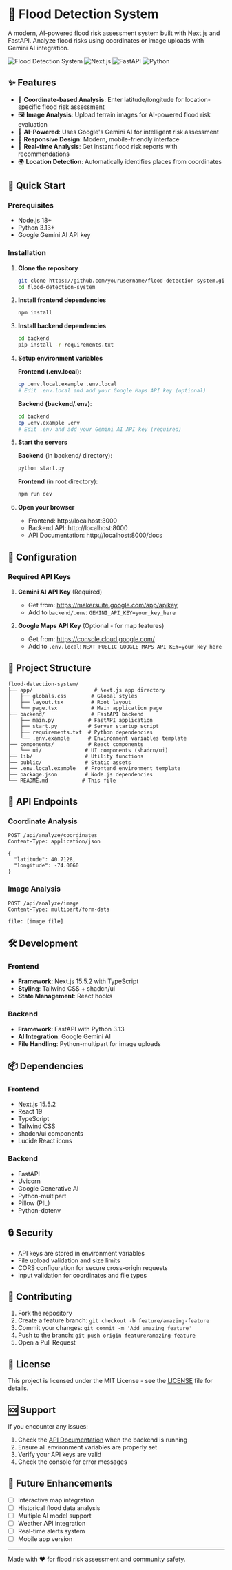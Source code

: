 # 🌊 Flood Detection System

A modern, AI-powered flood risk assessment system built with Next.js and FastAPI. Analyze flood risks using coordinates or image uploads with Gemini AI integration.

![Flood Detection System](https://img.shields.io/badge/status-active-brightgreen) ![Next.js](https://img.shields.io/badge/Next.js-15.5.2-black) ![FastAPI](https://img.shields.io/badge/FastAPI-latest-green) ![Python](https://img.shields.io/badge/Python-3.13-blue)

## ✨ Features

- 📍 **Coordinate-based Analysis**: Enter latitude/longitude for location-specific flood risk assessment
- 🖼️ **Image Analysis**: Upload terrain images for AI-powered flood risk evaluation  
- 🤖 **AI-Powered**: Uses Google's Gemini AI for intelligent risk assessment
- 📱 **Responsive Design**: Modern, mobile-friendly interface
- 🎯 **Real-time Analysis**: Get instant flood risk reports with recommendations
- 🌍 **Location Detection**: Automatically identifies places from coordinates

## 🚀 Quick Start

### Prerequisites

- Node.js 18+ 
- Python 3.13+
- Google Gemini AI API key

### Installation

1. **Clone the repository**
   ```bash
   git clone https://github.com/yourusername/flood-detection-system.git
   cd flood-detection-system
   ```

2. **Install frontend dependencies**
   ```bash
   npm install
   ```

3. **Install backend dependencies**
   ```bash
   cd backend
   pip install -r requirements.txt
   ```

4. **Setup environment variables**
   
   **Frontend (.env.local)**:
   ```bash
   cp .env.local.example .env.local
   # Edit .env.local and add your Google Maps API key (optional)
   ```
   
   **Backend (backend/.env)**:
   ```bash
   cd backend
   cp .env.example .env
   # Edit .env and add your Gemini AI API key (required)
   ```

5. **Start the servers**
   
   **Backend** (in backend/ directory):
   ```bash
   python start.py
   ```
   
   **Frontend** (in root directory):
   ```bash
   npm run dev
   ```

6. **Open your browser**
   - Frontend: http://localhost:3000
   - Backend API: http://localhost:8000
   - API Documentation: http://localhost:8000/docs

## 🔧 Configuration

### Required API Keys

1. **Gemini AI API Key** (Required)
   - Get from: https://makersuite.google.com/app/apikey
   - Add to `backend/.env`: `GEMINI_API_KEY=your_key_here`

2. **Google Maps API Key** (Optional - for map features)
   - Get from: https://console.cloud.google.com/
   - Add to `.env.local`: `NEXT_PUBLIC_GOOGLE_MAPS_API_KEY=your_key_here`

## 📁 Project Structure

```
flood-detection-system/
├── app/                    # Next.js app directory
│   ├── globals.css        # Global styles
│   ├── layout.tsx         # Root layout
│   └── page.tsx           # Main application page
├── backend/               # FastAPI backend
│   ├── main.py           # FastAPI application
│   ├── start.py          # Server startup script
│   ├── requirements.txt  # Python dependencies
│   └── .env.example      # Environment variables template
├── components/           # React components
│   └── ui/              # UI components (shadcn/ui)
├── lib/                 # Utility functions
├── public/              # Static assets
├── .env.local.example   # Frontend environment template
├── package.json         # Node.js dependencies
└── README.md           # This file
```

## 🔄 API Endpoints

### Coordinate Analysis
```http
POST /api/analyze/coordinates
Content-Type: application/json

{
  "latitude": 40.7128,
  "longitude": -74.0060
}
```

### Image Analysis
```http
POST /api/analyze/image
Content-Type: multipart/form-data

file: [image file]
```

## 🛠️ Development

### Frontend
- **Framework**: Next.js 15.5.2 with TypeScript
- **Styling**: Tailwind CSS + shadcn/ui
- **State Management**: React hooks

### Backend
- **Framework**: FastAPI with Python 3.13
- **AI Integration**: Google Gemini AI
- **File Handling**: Python-multipart for image uploads

## 📦 Dependencies

### Frontend
- Next.js 15.5.2
- React 19
- TypeScript
- Tailwind CSS
- shadcn/ui components
- Lucide React icons

### Backend
- FastAPI
- Uvicorn
- Google Generative AI
- Python-multipart
- Pillow (PIL)
- Python-dotenv

## 🔒 Security

- API keys are stored in environment variables
- File upload validation and size limits
- CORS configuration for secure cross-origin requests
- Input validation for coordinates and file types

## 🤝 Contributing

1. Fork the repository
2. Create a feature branch: `git checkout -b feature/amazing-feature`
3. Commit your changes: `git commit -m 'Add amazing feature'`
4. Push to the branch: `git push origin feature/amazing-feature`
5. Open a Pull Request

## 📄 License

This project is licensed under the MIT License - see the [LICENSE](LICENSE) file for details.

## 🆘 Support

If you encounter any issues:

1. Check the [API Documentation](http://localhost:8000/docs) when the backend is running
2. Ensure all environment variables are properly set
3. Verify your API keys are valid
4. Check the console for error messages

## 🔮 Future Enhancements

- [ ] Interactive map integration
- [ ] Historical flood data analysis
- [ ] Multiple AI model support
- [ ] Weather API integration
- [ ] Real-time alerts system
- [ ] Mobile app version

---

Made with ❤️ for flood risk assessment and community safety.
